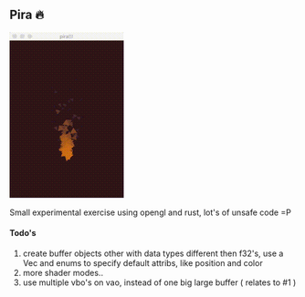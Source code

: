 ## Pira 🔥

![picture](pira_d.gif)

Small experimental exercise using opengl and rust, lot's of unsafe code =P

#### Todo's
1. create buffer objects other with data types different then f32's, use a Vec and enums to specify default attribs, like position and color
2. more shader modes.. 
3. use multiple vbo's on vao, instead of one big large buffer ( relates to #1 )
